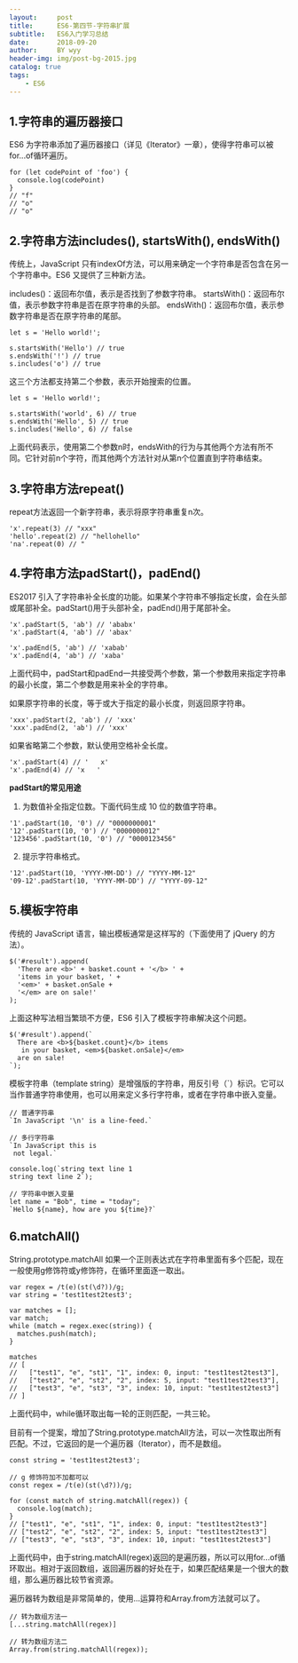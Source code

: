 ```yaml
---
layout:     post   				
title:      ES6-第四节-字符串扩展
subtitle:   ES6入门学习总结  
date:       2018-09-20 			
author:     BY wyy						
header-img: img/post-bg-2015.jpg 	
catalog: true 					
tags:					
    - ES6
---
```


## 1.字符串的遍历器接口
ES6 为字符串添加了遍历器接口（详见《Iterator》一章），使得字符串可以被for...of循环遍历。
```
for (let codePoint of 'foo') {
  console.log(codePoint)
}
// "f"
// "o"
// "o"
```

## 2.字符串方法includes(), startsWith(), endsWith()
传统上，JavaScript 只有indexOf方法，可以用来确定一个字符串是否包含在另一个字符串中。ES6 又提供了三种新方法。

includes()：返回布尔值，表示是否找到了参数字符串。
startsWith()：返回布尔值，表示参数字符串是否在原字符串的头部。
endsWith()：返回布尔值，表示参数字符串是否在原字符串的尾部。
```
let s = 'Hello world!';

s.startsWith('Hello') // true
s.endsWith('!') // true
s.includes('o') // true
```
这三个方法都支持第二个参数，表示开始搜索的位置。
```
let s = 'Hello world!';

s.startsWith('world', 6) // true
s.endsWith('Hello', 5) // true
s.includes('Hello', 6) // false
```
上面代码表示，使用第二个参数n时，endsWith的行为与其他两个方法有所不同。它针对前n个字符，而其他两个方法针对从第n个位置直到字符串结束。

## 3.字符串方法repeat()
repeat方法返回一个新字符串，表示将原字符串重复n次。
```
'x'.repeat(3) // "xxx"
'hello'.repeat(2) // "hellohello"
'na'.repeat(0) // "
```
## 4.字符串方法padStart()，padEnd()
ES2017 引入了字符串补全长度的功能。如果某个字符串不够指定长度，会在头部或尾部补全。padStart()用于头部补全，padEnd()用于尾部补全。
```
'x'.padStart(5, 'ab') // 'ababx'
'x'.padStart(4, 'ab') // 'abax'

'x'.padEnd(5, 'ab') // 'xabab'
'x'.padEnd(4, 'ab') // 'xaba'
```
上面代码中，padStart和padEnd一共接受两个参数，第一个参数用来指定字符串的最小长度，第二个参数是用来补全的字符串。

如果原字符串的长度，等于或大于指定的最小长度，则返回原字符串。
```
'xxx'.padStart(2, 'ab') // 'xxx'
'xxx'.padEnd(2, 'ab') // 'xxx'
```
如果省略第二个参数，默认使用空格补全长度。
```
'x'.padStart(4) // '   x'
'x'.padEnd(4) // 'x   '
```
**padStart的常见用途**
1. 为数值补全指定位数。下面代码生成 10 位的数值字符串。
```
'1'.padStart(10, '0') // "0000000001"
'12'.padStart(10, '0') // "0000000012"
'123456'.padStart(10, '0') // "0000123456"
```
2. 提示字符串格式。
```
'12'.padStart(10, 'YYYY-MM-DD') // "YYYY-MM-12"
'09-12'.padStart(10, 'YYYY-MM-DD') // "YYYY-09-12"
```

## 5.模板字符串
传统的 JavaScript 语言，输出模板通常是这样写的（下面使用了 jQuery 的方法）。
```
$('#result').append(
  'There are <b>' + basket.count + '</b> ' +
  'items in your basket, ' +
  '<em>' + basket.onSale +
  '</em> are on sale!'
);
```
上面这种写法相当繁琐不方便，ES6 引入了模板字符串解决这个问题。
```
$('#result').append(`
  There are <b>${basket.count}</b> items
   in your basket, <em>${basket.onSale}</em>
  are on sale!
`);
```
模板字符串（template string）是增强版的字符串，用反引号（`）标识。它可以当作普通字符串使用，也可以用来定义多行字符串，或者在字符串中嵌入变量。
```
// 普通字符串
`In JavaScript '\n' is a line-feed.`

// 多行字符串
`In JavaScript this is
 not legal.`

console.log(`string text line 1
string text line 2`);

// 字符串中嵌入变量
let name = "Bob", time = "today";
`Hello ${name}, how are you ${time}?`
```

## 6.matchAll()
String.prototype.matchAll
如果一个正则表达式在字符串里面有多个匹配，现在一般使用g修饰符或y修饰符，在循环里面逐一取出。
```
var regex = /t(e)(st(\d?))/g;
var string = 'test1test2test3';

var matches = [];
var match;
while (match = regex.exec(string)) {
  matches.push(match);
}

matches
// [
//   ["test1", "e", "st1", "1", index: 0, input: "test1test2test3"],
//   ["test2", "e", "st2", "2", index: 5, input: "test1test2test3"],
//   ["test3", "e", "st3", "3", index: 10, input: "test1test2test3"]
// ]
```
上面代码中，while循环取出每一轮的正则匹配，一共三轮。

目前有一个提案，增加了String.prototype.matchAll方法，可以一次性取出所有匹配。不过，它返回的是一个遍历器（Iterator），而不是数组。
```
const string = 'test1test2test3';

// g 修饰符加不加都可以
const regex = /t(e)(st(\d?))/g;

for (const match of string.matchAll(regex)) {
  console.log(match);
}
// ["test1", "e", "st1", "1", index: 0, input: "test1test2test3"]
// ["test2", "e", "st2", "2", index: 5, input: "test1test2test3"]
// ["test3", "e", "st3", "3", index: 10, input: "test1test2test3"]
```
上面代码中，由于string.matchAll(regex)返回的是遍历器，所以可以用for...of循环取出。相对于返回数组，返回遍历器的好处在于，如果匹配结果是一个很大的数组，那么遍历器比较节省资源。

遍历器转为数组是非常简单的，使用...运算符和Array.from方法就可以了。
```
// 转为数组方法一
[...string.matchAll(regex)]

// 转为数组方法二
Array.from(string.matchAll(regex));
```
